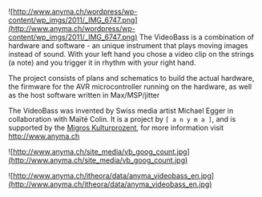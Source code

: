 ![http://www.anyma.ch/wordpress/wp-content/wp_imgs/2011/_IMG_6747.png](http://www.anyma.ch/wordpress/wp-content/wp_imgs/2011/_IMG_6747.png) The VideoBass is a combination of hardware and software - an unique instrument that plays moving images instead of sound.
With your left hand you chose a video clip on the strings (a note) and you trigger it in rhythm with your right hand.

The project consists of plans and schematics to build the actual hardware, the firmware for the AVR microcontroller running on the hardware, as well as the host software written in Max/MSP/jitter

The VideoBass was invented by Swiss media artist Michael Egger in collaboration with Maïté Colin. It is a project by `[ a n y m a ]`, and is supported by the [Migros Kulturprozent](http://www.kulturprozent.ch/), for more information visit http://www.anyma.ch

![http://www.anyma.ch/site_media/vb_goog_count.jpg](http://www.anyma.ch/site_media/vb_goog_count.jpg)

![http://www.anyma.ch/itheora/data/anyma_videobass_en.jpg](http://www.anyma.ch/itheora/data/anyma_videobass_en.jpg)
